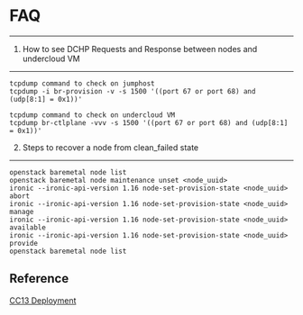 # FAQ
------

1) How to see DCHP Requests and Response between nodes and undercloud VM
--------------------------------------------------------------------------
```
tcpdump command to check on jumphost
tcpdump -i br-provision -v -s 1500 '((port 67 or port 68) and (udp[8:1] = 0x1))'
```
```
tcpdump command to check on undercloud VM
tcpdump br-ctlplane -vvv -s 1500 '((port 67 or port 68) and (udp[8:1] = 0x1))'
```

2) Steps to recover a node from clean_failed state
--------------------------------------------------
```
openstack baremetal node list
openstack baremetal node maintenance unset <node_uuid> 
ironic --ironic-api-version 1.16 node-set-provision-state <node_uuid> abort
ironic --ironic-api-version 1.16 node-set-provision-state <node_uuid> manage
ironic --ironic-api-version 1.16 node-set-provision-state <node_uuid> available
ironic --ironic-api-version 1.16 node-set-provision-state <node_uuid> provide
openstack baremetal node list
```

## Reference
[CC13 Deployment](https://www.juniper.net/documentation/en_US/contrail5.0/information-products/pathway-pages/contrail-cloud-deployment-guide-13.0.pdf)
